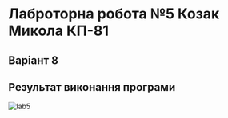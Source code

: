 # Лаброторна робота №5 Козак Микола КП-81

## Варіант 8

## Результат виконання програми
![lab5](video.gif)
